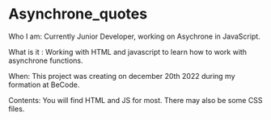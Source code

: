 # Asynchrone_quotes

Who I am: Currently Junior Developer, working on Asychrone in JavaScript.

What is it : Working with HTML and javascript to learn how to work with asynchrone functions.

When: This project was creating on december 20th 2022 during my formation at BeCode.

Contents: You will find HTML and JS for most. There may also be some CSS files.